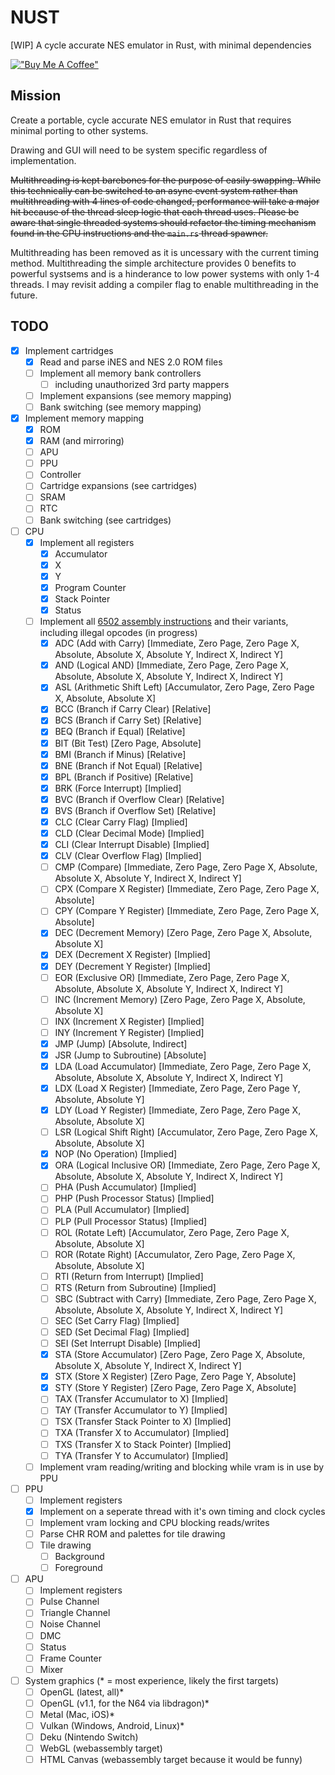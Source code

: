 # NUST

[WIP] A cycle accurate NES emulator in Rust, with minimal dependencies

[!["Buy Me A Coffee"](https://www.buymeacoffee.com/assets/img/custom_images/orange_img.png)](https://www.buymeacoffee.com/breadcodes)

## Mission

Create a portable, cycle accurate NES emulator in Rust that requires minimal porting to other systems.

Drawing and GUI will need to be system specific regardless of implementation.

~~Multithreading is kept barebones for the purpose of easily swapping. While this technically can be switched to an async event system rather than multithreading with 4 lines of code changed, performance will take a major hit because of the thread sleep logic that each thread uses. Please be aware that single threaded systems should refactor the timing mechanism found in the CPU instructions and the `main.rs` thread spawner.~~

Multithreading has been removed as it is uncessary with the current timing method. Multithreading the simple architecture provides 0 benefits to powerful systsems and is a hinderance to low power systems with only 1-4 threads. I may revisit adding a compiler flag to enable multithreading in the future.

## TODO

- [x] Implement cartridges
  - [x] Read and parse iNES and NES 2.0 ROM files
  - [ ] Implement all memory bank controllers
    - [ ] including unauthorized 3rd party mappers
  - [ ] Implement expansions (see memory mapping)
  - [ ] Bank switching (see memory mapping)
- [x] Implement memory mapping
  - [x] ROM
  - [x] RAM (and mirroring)
  - [ ] APU
  - [ ] PPU
  - [ ] Controller
  - [ ] Cartridge expansions (see cartridges)
  - [ ] SRAM
  - [ ] RTC
  - [ ] Bank switching (see cartridges)
- [ ] CPU
  - [x] Implement all registers
    - [x] Accumulator
    - [x] X
    - [x] Y
    - [x] Program Counter
    - [x] Stack Pointer
    - [x] Status
  - [ ] Implement all [6502 assembly instructions](https://www.masswerk.at/6502/6502_instruction_set.html) and their variants, including illegal opcodes (in progress)
    - [x] ADC (Add with Carry) [Immediate, Zero Page, Zero Page X, Absolute, Absolute X, Absolute Y, Indirect X, Indirect Y]
    - [x] AND (Logical AND) [Immediate, Zero Page, Zero Page X, Absolute, Absolute X, Absolute Y, Indirect X, Indirect Y]
    - [x] ASL (Arithmetic Shift Left) [Accumulator, Zero Page, Zero Page X, Absolute, Absolute X]
    - [x] BCC (Branch if Carry Clear) [Relative]
    - [x] BCS (Branch if Carry Set) [Relative]
    - [x] BEQ (Branch if Equal) [Relative]
    - [x] BIT (Bit Test) [Zero Page, Absolute]
    - [x] BMI (Branch if Minus) [Relative]
    - [x] BNE (Branch if Not Equal) [Relative]
    - [x] BPL (Branch if Positive) [Relative]
    - [x] BRK (Force Interrupt) [Implied]
    - [x] BVC (Branch if Overflow Clear) [Relative]
    - [x] BVS (Branch if Overflow Set) [Relative]
    - [x] CLC (Clear Carry Flag) [Implied]
    - [x] CLD (Clear Decimal Mode) [Implied]
    - [x] CLI (Clear Interrupt Disable) [Implied]
    - [x] CLV (Clear Overflow Flag) [Implied]
    - [ ] CMP (Compare) [Immediate, Zero Page, Zero Page X, Absolute, Absolute X, Absolute Y, Indirect X, Indirect Y]
    - [ ] CPX (Compare X Register) [Immediate, Zero Page, Zero Page X, Absolute]
    - [ ] CPY (Compare Y Register) [Immediate, Zero Page, Zero Page X, Absolute]
    - [x] DEC (Decrement Memory) [Zero Page, Zero Page X, Absolute, Absolute X]
    - [x] DEX (Decrement X Register) [Implied]
    - [x] DEY (Decrement Y Register) [Implied]
    - [ ] EOR (Exclusive OR) [Immediate, Zero Page, Zero Page X, Absolute, Absolute X, Absolute Y, Indirect X, Indirect Y]
    - [ ] INC (Increment Memory) [Zero Page, Zero Page X, Absolute, Absolute X]
    - [ ] INX (Increment X Register) [Implied]
    - [ ] INY (Increment Y Register) [Implied]
    - [x] JMP (Jump) [Absolute, Indirect]
    - [x] JSR (Jump to Subroutine) [Absolute]
    - [x] LDA (Load Accumulator) [Immediate, Zero Page, Zero Page X, Absolute, Absolute X, Absolute Y, Indirect X, Indirect Y]
    - [x] LDX (Load X Register) [Immediate, Zero Page, Zero Page Y, Absolute, Absolute Y]
    - [x] LDY (Load Y Register) [Immediate, Zero Page, Zero Page X, Absolute, Absolute X]
    - [ ] LSR (Logical Shift Right) [Accumulator, Zero Page, Zero Page X, Absolute, Absolute X]
    - [x] NOP (No Operation) [Implied]
    - [x] ORA (Logical Inclusive OR) [Immediate, Zero Page, Zero Page X, Absolute, Absolute X, Absolute Y, Indirect X, Indirect Y]
    - [ ] PHA (Push Accumulator) [Implied]
    - [ ] PHP (Push Processor Status) [Implied]
    - [ ] PLA (Pull Accumulator) [Implied]
    - [ ] PLP (Pull Processor Status) [Implied]
    - [ ] ROL (Rotate Left) [Accumulator, Zero Page, Zero Page X, Absolute, Absolute X]
    - [ ] ROR (Rotate Right) [Accumulator, Zero Page, Zero Page X, Absolute, Absolute X]
    - [ ] RTI (Return from Interrupt) [Implied]
    - [ ] RTS (Return from Subroutine) [Implied]
    - [ ] SBC (Subtract with Carry) [Immediate, Zero Page, Zero Page X, Absolute, Absolute X, Absolute Y, Indirect X, Indirect Y]
    - [ ] SEC (Set Carry Flag) [Implied]
    - [ ] SED (Set Decimal Flag) [Implied]
    - [ ] SEI (Set Interrupt Disable) [Implied]
    - [x] STA (Store Accumulator) [Zero Page, Zero Page X, Absolute, Absolute X, Absolute Y, Indirect X, Indirect Y]
    - [x] STX (Store X Register) [Zero Page, Zero Page Y, Absolute]
    - [x] STY (Store Y Register) [Zero Page, Zero Page X, Absolute]
    - [ ] TAX (Transfer Accumulator to X) [Implied]
    - [ ] TAY (Transfer Accumulator to Y) [Implied]
    - [ ] TSX (Transfer Stack Pointer to X) [Implied]
    - [ ] TXA (Transfer X to Accumulator) [Implied]
    - [ ] TXS (Transfer X to Stack Pointer) [Implied]
    - [ ] TYA (Transfer Y to Accumulator) [Implied]
  - [ ] Implement vram reading/writing and blocking while vram is in use by PPU
- [ ] PPU
  - [ ] Implement registers
  - [x] Implement on a seperate thread with it's own timing and clock cycles
  - [ ] Implement vram locking and CPU blocking reads/writes
  - [ ] Parse CHR ROM and palettes for tile drawing
  - [ ] Tile drawing
    - [ ] Background
    - [ ] Foreground
- [ ] APU
  - [ ] Implement registers
  - [ ] Pulse Channel
  - [ ] Triangle Channel
  - [ ] Noise Channel
  - [ ] DMC
  - [ ] Status
  - [ ] Frame Counter
  - [ ] Mixer
- [ ] System graphics (\* = most experience, likely the first targets)
  - [ ] OpenGL (latest, all)\*
  - [ ] OpenGL (v1.1, for the N64 via libdragon)\*
  - [ ] Metal (Mac, iOS)\*
  - [ ] Vulkan (Windows, Android, Linux)\*
  - [ ] Deku (Nintendo Switch)
  - [ ] WebGL (webassembly target)
  - [ ] HTML Canvas (webassembly target because it would be funny)
